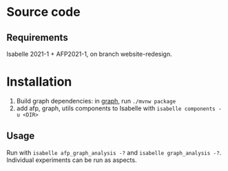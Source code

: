 # Source code
## Requirements
Isabelle 2021-1 + AFP2021-1, on branch website-redesign.
# Installation
1. Build graph dependencies: in [graph](graph/), run `./mvnw package`
2. add afp, graph, utils components to Isabelle with `isabelle components -u <DIR>`
## Usage
Run with `isabelle afp_graph_analysis -?` and `isabelle graph_analysis -?`.
Individual experiments can be run as aspects.

